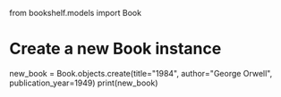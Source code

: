 from bookshelf.models import Book

# Create a new Book instance
new_book = Book.objects.create(title="1984", author="George Orwell", publication_year=1949)
print(new_book)


